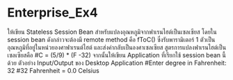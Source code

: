 # Enterprise_Ex4
ให้เขียน Stateless Session Bean สําหรับแปลงอุณหภูมิจากฟาเรนไฮต์เป็นเซลเซียส โดยใน session bean
ดังกล่าวจะต้องมี remote method คือ fToC() ซึ่งรับพารามิเตอร์ 1 ตัวเป็น อุณหภูมิที่อยู่ในหน่วยองศาฟาเรนต์ไฮต์ 
และส่งค่ากลับเป็นองศาเซลเซียส สูตรการแปลงฟาเรนไฮต์เป็นเซลเซียสคือ
#C = (5/9) * (F -32)
จากนั้นให้เขียน Application ที่เรียกใช้ session bean นี้ด้วย
ตัวอย่าง Input/Output ของ Desktop Application
#Enter degree in Fahrenheit: 32
#32 Fahrenheit = 0.0 Celsius
